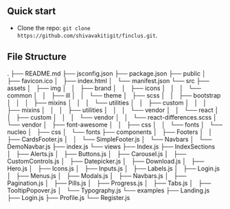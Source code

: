 ## Quick start

- Clone the repo: `git clone https://github.com/shivavakitigit/finclus.git`.


## File Structure
.
├── README.md
├── jsconfig.json
├── package.json
├── public
│   ├── favicon.ico
│   ├── index.html
│   └── manifest.json
└── src
    ├── assets
    │   ├── img
    │   │   ├── brand
    │   │   ├── icons
    │   │   │   └── common
    │   │   ├── ill
    │   │   └── theme
    │   ├── scss
    │   │   ├── bootstrap
    │   │   │   ├── mixins
    │   │   │   └── utilities
    │   │   ├── custom
    │   │   │   ├── mixins
    │   │   │   ├── utilities
    │   │   │   └── vendor
    │   │   └── react
    │   │       ├── custom
    │   │       │   └── vendor
    │   │       └── react-differences.scss
    │   └── vendor
    │       ├── font-awesome
    │       │   ├── css
    │       │   └── fonts
    │       └── nucleo
    │           ├── css
    │           └── fonts
    ├── components
    │   ├── Footers
    │   │   ├── CardsFooter.js
    │   │   └── SimpleFooter.js
    │   └── Navbars
    │       └── DemoNavbar.js
    ├── index.js
    └── views
        ├── Index.js
        ├── IndexSections
        │   ├── Alerts.js
        │   ├── Buttons.js
        │   ├── Carousel.js
        │   ├── CustomControls.js
        │   ├── Datepicker.js
        │   ├── Download.js
        │   ├── Hero.js
        │   ├── Icons.js
        │   ├── Inputs.js
        │   ├── Labels.js
        │   ├── Login.js
        │   ├── Menus.js
        │   ├── Modals.js
        │   ├── Navbars.js
        │   ├── Pagination.js
        │   ├── Pills.js
        │   ├── Progress.js
        │   ├── Tabs.js
        │   ├── TooltipPopover.js
        │   └── Typography.js
        └── examples
            ├── Landing.js
            ├── Login.js
            ├── Profile.js
            └── Register.js
```
